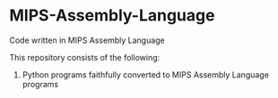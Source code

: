 # MIPS-Assembly-Language

Code written in MIPS Assembly Language

This repository consists of the following:

1. Python programs faithfully converted to MIPS Assembly Language programs
